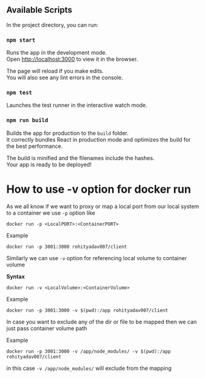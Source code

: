## Available Scripts

In the project directory, you can run:

### `npm start`

Runs the app in the development mode.<br />
Open [http://localhost:3000](http://localhost:3000) to view it in the browser.

The page will reload if you make edits.<br />
You will also see any lint errors in the console.

### `npm test`

Launches the test runner in the interactive watch mode.<br />

### `npm run build`

Builds the app for production to the `build` folder.<br />
It correctly bundles React in production mode and optimizes the build for the best performance.

The build is minified and the filenames include the hashes.<br />
Your app is ready to be deployed!

# How to use -v option for docker run

As we all know if we want to proxy or map a local port from our local system to a container
we use `-p` option like

```
docker run -p <LocalPORT>:<ContainerPORT>
```

Example

```
docker run -p 3001:3000 rohityadav007/client
```

Similarly we can use `-v` option for referencing local volume to container volume

**Syntax**

```
docker run -v <LocalVolume>:<ContainerVolume>
```

Example

```
docker run -p 3001:3000 -v $(pwd):/app rohityadav007/client
```

In case you want to exclude any of the dir or file to be mapped then we can just pass container volume path

Example

```
docker run -p 3001:3000 -v /app/node_modules/ -v $(pwd):/app rohityadav007/client
```

in this case `-v /app/node_modules/` will exclude from the mapping
